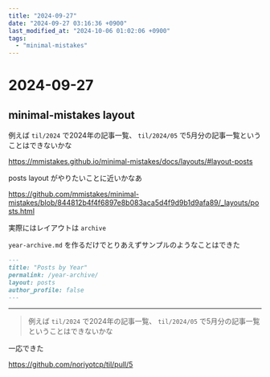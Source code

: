 ```yaml
---
title: "2024-09-27"
date: "2024-09-27 03:16:36 +0900"
last_modified_at: "2024-10-06 01:02:06 +0900"
tags:
  - "minimal-mistakes"
---
```

# 2024-09-27
## minimal-mistakes layout

例えば `til/2024` で2024年の記事一覧、 `til/2024/05` で5月分の記事一覧ということはできないかな

https://mmistakes.github.io/minimal-mistakes/docs/layouts/#layout-posts

posts layout がやりたいことに近いかなあ

https://github.com/mmistakes/minimal-mistakes/blob/844812b4f4f6897e8b083aca5d4f9d9b1d9afa89/_layouts/posts.html

実際にはレイアウトは `archive`

`year-archive.md` を作るだけでとりあえずサンプルのようなことはできた

```md
---
title: "Posts by Year"
permalink: /year-archive/
layout: posts
author_profile: false
---
```

---


> 例えば `til/2024` で2024年の記事一覧、 `til/2024/05` で5月分の記事一覧ということはできないかな

一応できた  

https://github.com/noriyotcp/til/pull/5
